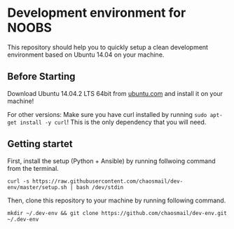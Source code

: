 # Development environment for NOOBS

This repository should help you to quickly setup a clean development environment based on Ubuntu 14.04 on your machine.

## Before Starting

Download Ubuntu 14.04.2 LTS 64bit from [ubuntu.com](http://www.ubuntu.com/download/desktop) and install it on your machine!

For other versions: Make sure you have curl installed by running ```sudo apt-get install -y curl```! This is the only dependency that you will need.

## Getting startet

First, install the setup (Python + Ansible) by running follwoing command from the terminal.

```
curl -s https://raw.githubusercontent.com/chaosmail/dev-env/master/setup.sh | bash /dev/stdin
```

Then, clone this repository to your machine by running following command.

```
mkdir ~/.dev-env && git clone https://github.com/chaosmail/dev-env.git ~/.dev-env
```
